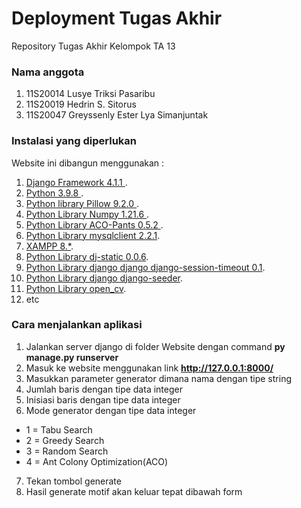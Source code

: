 # Deployment Tugas Akhir
Repository Tugas Akhir Kelompok TA 13

### Nama anggota
1. 11S20014 Lusye Triksi Pasaribu
2. 11S20019 Hedrin S. Sitorus
3. 11S20047 Greyssenly Ester Lya Simanjuntak


### Instalasi yang diperlukan
Website ini dibangun menggunakan :
1. [Django Framework 4.1.1 ](https://www.djangoproject.com/download/).
2. [Python 3.9.8 ](https://www.python.org/downloads/).
3. [Python library Pillow 9.2.0 ](https://pillow.readthedocs.io/en/stable/installation.html).
4. [Python Library Numpy 1.21.6 ](https://numpy.org/install/).
5. [Python Library ACO-Pants 0.5.2 ](https://pypi.org/project/ACO-Pants/).
6. [Python Library mysqlclient 2.2.1](https://pypi.org/project/mysqlclient/).
7. [XAMPP 8.*](https://www.apachefriends.org/download.html).
8. [Python Library dj-static 0.0.6](https://github.com/heroku-python/dj-static).
9. [Python Library django django django-session-timeout 0.1](https://pypi.org/project/django-session-timeout/).
10. [Python Library django django-seeder](/#).
11. [Python Library open_cv](/#).
12. etc


### Cara menjalankan aplikasi
1. Jalankan server django di folder Website dengan command **py manage.py runserver**
2. Masuk ke website menggunakan link **http://127.0.0.1:8000/**
3. Masukkan parameter generator dimana nama dengan tipe string
4. Jumlah baris dengan tipe data integer
5. Inisiasi baris dengan tipe data integer
6. Mode generator dengan tipe data integer 
- 1 = Tabu Search
- 2 = Greedy Search
- 3 = Random Search
- 4 = Ant Colony Optimization(ACO)
7. Tekan tombol generate
8. Hasil generate motif akan keluar tepat dibawah form

